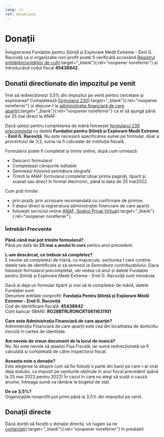 ```yaml
---
lang: ro
ref: donations
---
```


# Donații


Înregistrarea Fundației pentru Știință și Explorare Medii Extreme - Emil G. Racoviță
ca si organizatie non-profit poate fi verificată accesând [Registrul entităţilor/unităţilor de cult](https://www.anaf.ro/RegistrulEntitatilorUnitatilorCult/){:target="_blank"}{:rel="noopener noreferrer"} și introducând codul fiscal **45438842**.

## Donatii directionate din impozitul pe venit

Vrei să redirecționezi 3,5% din impozitul pe venit pentru cercetare și explorarea?
Completează [formularul 230](https://static.anaf.ro/static/10/Anaf/Declaratii_R/230.html){:target="_blank"}{:rel="noopener noreferrer"} și depune-l la [adiministrația financiară de care aparții](https://static.anaf.ro/static/10/Anaf/AsistentaContribuabili_r/telefoane_judete/Regiuni.htm){:target="_blank"}{:rel="noopener noreferrer"} ca el să ajungă până pe 25 mai direct la ANAF.

Dacă optezi pentru completarea de mână folosește [formularul 230 precompletat](/assets/docs/230_OPANAF_Fundatia_Racovita.pdf) cu datele **Fundației pentru Știință și Explorare Medii Extreme - Emil G. Racoviță**. Nu este necesară specificarea sumei pe formular, doar a procentului de 3,5, suma va fi calculate de instituția fiscală.

Formularul poate fi completat și trimis online, după cum urmează:

- Descarci formularul
- Completeazi câmpurile editable
- Semneazi folosind semnătura olografă
- Trimiti la ANAF formularul completat (doar prima pagină), tiparit și scanat sau direct în format electronic, până la data de 25 mai​ 2022.

Cum poți trimite:

  - ​prin poștă, prin scrisoare recomandată cu confirmare de primire.
  - îl depui direct la registratura administrației financiare de care aparții.
  - folosești serviciul online [ANAF, Spatiul Privat Virtual](https://www.anaf.ro/anaf/internet/ANAF/servicii_online/inreg_inrol_pf_pj_spv){:target="_blank"}{:rel="noopener noreferrer"}.

### Întrebări Frecvente

**Până când mai pot trimite formularul?**<br />
Până pe data de **25 mai​ a anului în curs** pentru anul precedent.

**L-am descărcat, ce trebuie să completez?**<br />
E nevoie să completezi de mână, cu majuscule, secțiunea I care conține datele tale de identificare și să semnezi la *Semnătura contribuabilului*. Daca folosești formularul precompletat, vei vedea că anul și datele Fundației pentru Știință și Explorare Medii Extreme - Emil G. Racoviță sunt introduse.

<div class="indented">
Dacă ai deja un formular tipărit și vrei să le completezi de mână, datele Fundației sunt:<br/>
Denumire entitate nonprofit: <strong>Fundația Pentru Știință și Explorare Medii Extreme - Emil G. Racoviță</strong><br/>
Cod de identificare fiscală: <strong>45438842</strong><br/>
Cont bancar (IBAN): <strong>RO28BTRLRONCRT0611631101</strong><br/>
</div>

**Care este Administrația Financiară de care aparțin?**<br />
Administrația Financiară de care aparții este cea din localitatea de domiciliu trecută în cartea de identitate.

**Am nevoie de vreun document de la locul de muncă?**<br />
Nu. Nu este nevoie să atașezi Fișa Fiscală, iar suma redirecționată va fi calculată și completată de către inspectorul fiscal.

**Aceasta este o donație?​**<br />
Este alegerea ta despre cum să fie folosiți o parte din banii pe care i-ai virat deja statului, ca impozit pe veniturile obținute în anul fiscal precedent (până la 25 mai 2023 pentru 2022) În cazul în care nu alegi să susții o cauză anume, întreaga sumă va rămâne la bugetul de stat.

**De ce 3,5%?**<br />
Organizațiile nonprofit pot primi până la 3,5% din impozitul pe venit.

## Donații directe

Dacă dorițti să facețti o donație directa, vă rugăm sa ne [contactați](mailto:donations@racoviță-foundation.ro){:target="_blank"}{:rel="noopener noreferrer"} în prealabil.

